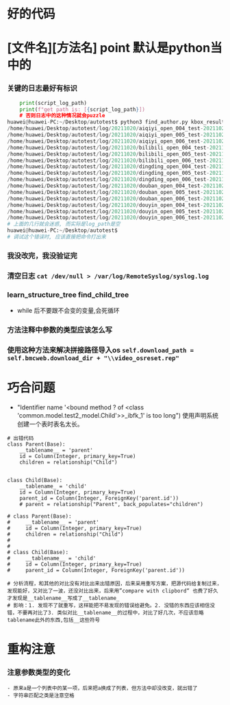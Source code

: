 # 好的代码
# [文件名][方法名] point 默认是python当中的

### 关键的日志最好有标识
```python
    print(script_log_path) 
    print(f"get path is: [{script_log_path}])
    # 否则日志中的这种情况就会puzzle
huawei@huawei-PC:~/Desktop/autotest$ python3 find_author.py kbox_result_202110201517.txt 
/home/huawei/Desktop/autotest/log/20211020/aiqiyi_open_004_test-20211020152149
/home/huawei/Desktop/autotest/log/20211020/aiqiyi_open_005_test-20211020152423
/home/huawei/Desktop/autotest/log/20211020/aiqiyi_open_006_test-20211020152602
/home/huawei/Desktop/autotest/log/20211020/bilibili_open_004_test-20211020155833
/home/huawei/Desktop/autotest/log/20211020/bilibili_open_005_test-20211020160110
/home/huawei/Desktop/autotest/log/20211020/bilibili_open_006_test-20211020160409
/home/huawei/Desktop/autotest/log/20211020/dingding_open_004_test-20211020164144
/home/huawei/Desktop/autotest/log/20211020/dingding_open_005_test-20211020164422
/home/huawei/Desktop/autotest/log/20211020/dingding_open_006_test-20211020164643
/home/huawei/Desktop/autotest/log/20211020/douban_open_004_test-20211020170055
/home/huawei/Desktop/autotest/log/20211020/douban_open_005_test-20211020170226
/home/huawei/Desktop/autotest/log/20211020/douban_open_006_test-20211020170405
/home/huawei/Desktop/autotest/log/20211020/douyin_open_004_test-20211020171500
/home/huawei/Desktop/autotest/log/20211020/douyin_open_005_test-20211020171933
/home/huawei/Desktop/autotest/log/20211020/douyin_open_006_test-20211020172401
# 上面的几行就会迷惑, 而实际是log_path是空
huawei@huawei-PC:~/Desktop/autotest$ 
# 调试这个错误时, 应该直接把命令打出来
```
### 我没改完，我没验证完
### 清空日志 `cat /dev/null > /var/log/RemoteSyslog/syslog.log`
### learn_structure_tree find_child_tree
   -  while 后不要跟不会变的变量,会死循环
### 方法注释中参数的类型应该怎么写

### 使用这种方法来解决拼接路径导入os `self.download_path = self.bmcweb.download_dir + "\\video_osreset.rep"`
# 巧合问题
- "Identifier name '<bound method ? of <class 'common.model.test2_model.Child'>>_ibfk_1' is too long") 使用声明系统创建一个表时表名太长。 
```
# 出错代码
class Parent(Base):
    __tablename__ = 'parent'
    id = Column(Integer, primary_key=True)
    children = relationship("Child")


class Child(Base):
    __tablename_ = 'child'
    id = Column(Integer, primary_key=True)
    parent_id = Column(Integer, ForeignKey('parent.id'))
    # parent = relationship("Parent", back_populates="children")

# class Parent(Base):
#     __tablename__ = 'parent'
#     id = Column(Integer, primary_key=True)
#     children = relationship("Child")
#
#
# class Child(Base):
#     __tablename__ = 'child'
#     id = Column(Integer, primary_key=True)
#     parent_id = Column(Integer, ForeignKey('parent.id'))

# 分析流程，和其他的对比没有对比出来出错原因，后来采用重写方案，把源代码给复制过来，发现能好，又对比了一波，还没对比出来，后来用”compare with clipbord“ 也费了好久才发现是__tablename__写成了__tablename_
# 影响：1. 发现不了就重写，这样能把不易发现的错误给避免。2. 没错的东西应该相信没错，不要再对比了3. 类似对比__tablename__的过程中，对比了好几次，不应该忽略tablename此外的东西,包括__这些符号
```
# 重构注意
### 注意参数类型的变化
    - 原来a是一个列表中的某一项，后来把a换成了列表，但方法中却没改变，就出错了
    - 字符串匹配之类是注意空格
